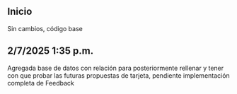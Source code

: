 ## Inicio 

Sin cambios, código base


## 2/7/2025 1:35 p.m.

Agregada base de datos con relación para posteriormente rellenar y tener con que probar las futuras propuestas de tarjeta, pendiente implementación completa de Feedback